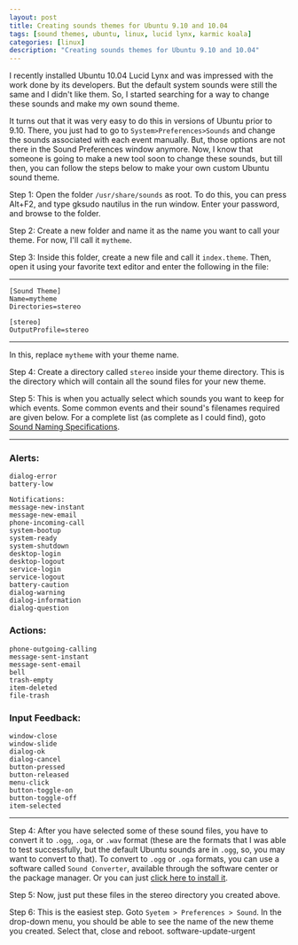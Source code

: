 ```yaml
---
layout: post
title: Creating sounds themes for Ubuntu 9.10 and 10.04
tags: [sound themes, ubuntu, linux, lucid lynx, karmic koala]
categories: [linux]
description: "Creating sounds themes for Ubuntu 9.10 and 10.04"
---
```


I recently installed Ubuntu 10.04 Lucid Lynx and was impressed with the work done by its developers. But the default system sounds were still the same and I didn't  like them. So, I started searching for a way to change these sounds and make my own sound theme.

It turns out that it was very easy to do this in versions of Ubuntu prior to 9.10. There, you just had to go to `System>Preferences>Sounds` and change the sounds associated with each event manually. But, those options are not there in the Sound Preferences window anymore. Now, I know that someone is going to make a new tool soon to change these sounds, but till then, you can follow the steps below to make your own custom Ubuntu sound theme.

Step 1: Open the folder `/usr/share/sounds` as root. To do this, you can press Alt+F2, and type gksudo nautilus in the run window. Enter your password, and browse to the folder.

Step 2: Create a new folder and name it as the name you want to call your theme. For now, I'll call it `mytheme`.

Step 3: Inside this folder, create a new file and call it `index.theme`. Then, open it using your favorite text editor and enter the following in the file:

***
	[Sound Theme]
	Name=mytheme
	Directories=stereo
	
	[stereo]
	OutputProfile=stereo
***
In this, replace `mytheme` with your theme name.

Step 4: Create a directory called `stereo` inside your theme directory. This is the directory which will contain all the sound files for your new theme.

Step 5: This is when you actually select which sounds you want to keep for which events. Some common events and their sound's filenames required are given below. For a complete list (as complete as I could find), goto [Sound Naming Specifications](http://blogs.anayalabs.com/srijan/2010/sound-naming-specifications/).

***
### Alerts:
	dialog-error
	battery-low

	Notifications:
	message-new-instant
	message-new-email
	phone-incoming-call
	system-bootup
	system-ready
	system-shutdown
	desktop-login
	desktop-logout
	service-login
	service-logout
	battery-caution
	dialog-warning
	dialog-information
	dialog-question

### Actions:
	phone-outgoing-calling
	message-sent-instant
	message-sent-email
	bell
	trash-empty
	item-deleted
	file-trash

### Input Feedback:
	window-close
	window-slide
	dialog-ok
	dialog-cancel
	button-pressed
	button-released
	menu-click
	button-toggle-on
	button-toggle-off
	item-selected
***
Step 4: After you have selected some of these sound files, you have to convert it to `.ogg`, `.oga`, or `.wav` format (these are the formats that I was able to test successfully, but the default Ubuntu sounds are in `.ogg`, so, you may want to convert to that). To convert to `.ogg` or `.oga` formats, you can use a software called `Sound Converter`, available through the software center or the package manager. Or you can just [click here to install it](apt://soundconverter).

Step 5: Now, just put these files in the stereo directory you created above.

Step 6: This is the easiest step. Goto `Syetem > Preferences > Sound`. In the drop-down menu, you should be able to see the name of the new theme you created. Select that, close and reboot.
software-update-urgent 
